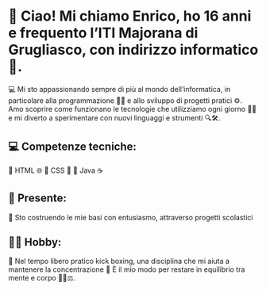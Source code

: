 #  👋 Ciao! Mi chiamo Enrico, ho 16 anni e frequento l’ITI Majorana di Grugliasco, con indirizzo informatico🏫.

💻 Mi sto appassionando sempre di più al mondo dell’informatica, in particolare alla programmazione 🧑‍💻 e allo sviluppo di progetti pratici ⚙️.
Amo scoprire come funzionano le tecnologie che utilizziamo ogni giorno 📱💡 e mi diverto a sperimentare con nuovi linguaggi e strumenti 🔍🛠️.

## 💻 Competenze tecniche:
🔹 HTML 🌐
🔹 CSS 🎨
🔹 Java ☕

## 🔭 Presente:
🚀 Sto costruendo le mie basi con entusiasmo, attraverso progetti scolastici 

## 🏋🏻 Hobby:
🥊 Nel tempo libero pratico kick boxing, una disciplina che mi aiuta a mantenere la concentrazione 🎯
È il mio modo per restare in equilibrio tra mente e corpo 🧘‍♂️⚖️.





<!--
**Enrico-Alessio-Cannella/Enrico-Alessio-Cannella** is a ✨ _special_ ✨ repository because its `README.md` (this file) appears on your GitHub profile.

Here are some ideas to get you started:

- 🔭 I’m currently working on ...
- 🌱 I’m currently learning ...
- 👯 I’m looking to collaborate on ...
- 🤔 I’m looking for help with ...
- 💬 Ask me about ...
- 📫 How to reach me: ...
- 😄 Pronouns: ...
- ⚡ Fun fact: ...
-->
